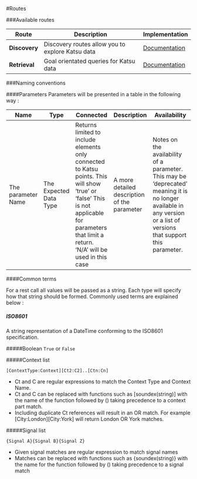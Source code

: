 #Routes

###Available routes

| Route | Description | Implementation |
|--------|--------|--------|
|  **Discovery**     | Discovery routes allow you to explore Katsu data        | [Documentation](routes/discovery.md) |
|  **Retrieval**     | Goal orientated queries for Katsu data        | [Documentation](routes/retrieve.md) |


###Naming conventions

####Parameters
Parameters will be presented in a table in the following way :

| Name | Type |Connected |Description |Availability |
|--------|--------|--------|--------|--------|
| The parameter Name       |The Expected Data Type        |Returns limited to include elements only connected to Katsu points. This will show ‘true’ or ‘false’ This is not applicable for parameters that limit a return. ‘N/A’ will be used in this case |A more detailed description of the parameter |Notes on the availability of a parameter. This may be ‘deprecated’ meaning it is no longer available in any version or a list of versions that support this parameter. |


####Common terms

For a rest call all values will be passed as a string. Each type will specify how that string should be formed. Commonly used terms are explained below :

##### ISO8601
A string representation of a DateTime conforming to the ISO8601 specification.

#####Boolean
`True` or `False`

#####Context list
```language-katsu
[ContextType:Context][Ct2:C2]..[Ctn:Cn]
```

- Ct and C are regular expressions to match the Context Type and Context Name.
- Ct and C can be replaced with functions such as [soundex(string)] with the name of the function followed by () taking precedence to a context part match.
- Including duplicate Ct references will result in an OR match. For example [City:London][City:York] will return London OR York matches.


#####Signal list
```language-katsu
{Signal A}{Signal B}{Signal Z}
```

- Given signal matches are regular expression to match signal names
- Matches can be replaced with functions such as {soundex(string)} with the name for the function followed by () taking precedence to a signal match
